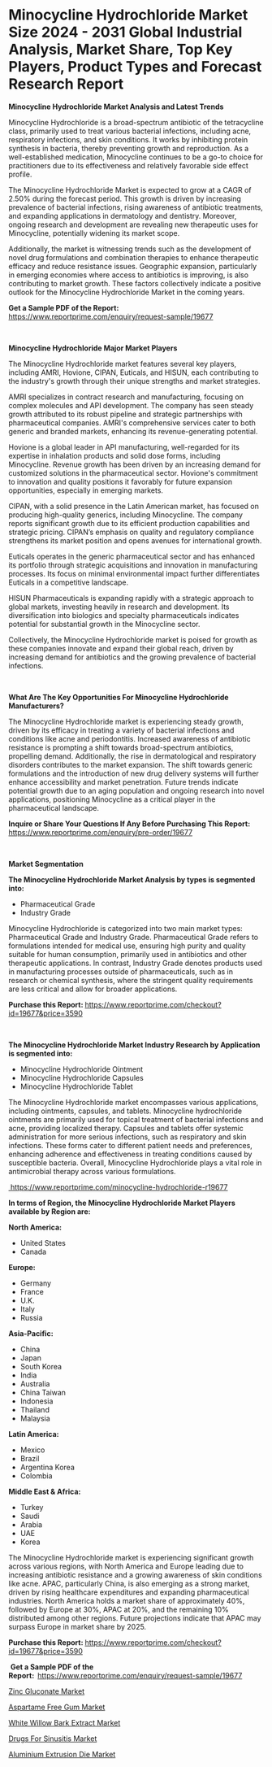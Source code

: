 <p><h1>Minocycline Hydrochloride Market Size 2024 - 2031 Global Industrial Analysis, Market Share, Top Key Players, Product Types and Forecast Research Report</h1></p><p><strong>Minocycline Hydrochloride Market Analysis and Latest Trends</strong></p>
<p><p>Minocycline Hydrochloride is a broad-spectrum antibiotic of the tetracycline class, primarily used to treat various bacterial infections, including acne, respiratory infections, and skin conditions. It works by inhibiting protein synthesis in bacteria, thereby preventing growth and reproduction. As a well-established medication, Minocycline continues to be a go-to choice for practitioners due to its effectiveness and relatively favorable side effect profile.</p><p>The Minocycline Hydrochloride Market is expected to grow at a CAGR of 2.50% during the forecast period. This growth is driven by increasing prevalence of bacterial infections, rising awareness of antibiotic treatments, and expanding applications in dermatology and dentistry. Moreover, ongoing research and development are revealing new therapeutic uses for Minocycline, potentially widening its market scope. </p><p>Additionally, the market is witnessing trends such as the development of novel drug formulations and combination therapies to enhance therapeutic efficacy and reduce resistance issues. Geographic expansion, particularly in emerging economies where access to antibiotics is improving, is also contributing to market growth. These factors collectively indicate a positive outlook for the Minocycline Hydrochloride Market in the coming years.</p></p>
<p><strong>Get a Sample PDF of the Report:&nbsp;</strong> <a href="https://www.reportprime.com/enquiry/request-sample/19677?utm_campaign=11&utm_medium=2&utm_source=Github&utm_content=ia&utm_term=02122024&utm_id=minocycline-hydrochloride">https://www.reportprime.com/enquiry/request-sample/19677</a></p>
<p>&nbsp;</p>
<p><strong>Minocycline Hydrochloride Major Market Players</strong></p>
<p><p>The Minocycline Hydrochloride market features several key players, including AMRI, Hovione, CIPAN, Euticals, and HISUN, each contributing to the industry's growth through their unique strengths and market strategies.</p><p>AMRI specializes in contract research and manufacturing, focusing on complex molecules and API development. The company has seen steady growth attributed to its robust pipeline and strategic partnerships with pharmaceutical companies. AMRI's comprehensive services cater to both generic and branded markets, enhancing its revenue-generating potential.</p><p>Hovione is a global leader in API manufacturing, well-regarded for its expertise in inhalation products and solid dose forms, including Minocycline. Revenue growth has been driven by an increasing demand for customized solutions in the pharmaceutical sector. Hovione's commitment to innovation and quality positions it favorably for future expansion opportunities, especially in emerging markets.</p><p>CIPAN, with a solid presence in the Latin American market, has focused on producing high-quality generics, including Minocycline. The company reports significant growth due to its efficient production capabilities and strategic pricing. CIPAN’s emphasis on quality and regulatory compliance strengthens its market position and opens avenues for international growth.</p><p>Euticals operates in the generic pharmaceutical sector and has enhanced its portfolio through strategic acquisitions and innovation in manufacturing processes. Its focus on minimal environmental impact further differentiates Euticals in a competitive landscape.</p><p>HISUN Pharmaceuticals is expanding rapidly with a strategic approach to global markets, investing heavily in research and development. Its diversification into biologics and specialty pharmaceuticals indicates potential for substantial growth in the Minocycline sector.</p><p>Collectively, the Minocycline Hydrochloride market is poised for growth as these companies innovate and expand their global reach, driven by increasing demand for antibiotics and the growing prevalence of bacterial infections.</p></p>
<p>&nbsp;</p>
<p><strong>What Are The Key Opportunities For Minocycline Hydrochloride Manufacturers?</strong></p>
<p><p>The Minocycline Hydrochloride market is experiencing steady growth, driven by its efficacy in treating a variety of bacterial infections and conditions like acne and periodontitis. Increased awareness of antibiotic resistance is prompting a shift towards broad-spectrum antibiotics, propelling demand. Additionally, the rise in dermatological and respiratory disorders contributes to the market expansion. The shift towards generic formulations and the introduction of new drug delivery systems will further enhance accessibility and market penetration. Future trends indicate potential growth due to an aging population and ongoing research into novel applications, positioning Minocycline as a critical player in the pharmaceutical landscape.</p></p>
<p><strong>Inquire or Share Your Questions If Any Before Purchasing This Report:</strong> <a href="https://www.reportprime.com/enquiry/pre-order/19677?utm_campaign=11&utm_medium=2&utm_source=Github&utm_content=ia&utm_term=02122024&utm_id=minocycline-hydrochloride">https://www.reportprime.com/enquiry/pre-order/19677</a></p>
<p>&nbsp;</p>
<p><strong>Market Segmentation</strong></p>
<p><strong>The Minocycline Hydrochloride Market Analysis by types is segmented into:</strong></p>
<p><ul><li>Pharmaceutical Grade</li><li>Industry Grade</li></ul></p>
<p><p>Minocycline Hydrochloride is categorized into two main market types: Pharmaceutical Grade and Industry Grade. Pharmaceutical Grade refers to formulations intended for medical use, ensuring high purity and quality suitable for human consumption, primarily used in antibiotics and other therapeutic applications. In contrast, Industry Grade denotes products used in manufacturing processes outside of pharmaceuticals, such as in research or chemical synthesis, where the stringent quality requirements are less critical and allow for broader applications.</p></p>
<p><strong>Purchase this Report:&nbsp;</strong><a href="https://www.reportprime.com/checkout?id=19677&price=3590&utm_campaign=11&utm_medium=2&utm_source=Github&utm_content=ia&utm_term=02122024&utm_id=minocycline-hydrochloride">https://www.reportprime.com/checkout?id=19677&price=3590</a></p>
<p>&nbsp;</p>
<p><strong>The Minocycline Hydrochloride Market Industry Research by Application is segmented into:</strong></p>
<p><ul><li>Minocycline Hydrochloride Ointment</li><li>Minocycline Hydrochloride Capsules</li><li>Minocycline Hydrochloride Tablet</li></ul></p>
<p><p>The Minocycline Hydrochloride market encompasses various applications, including ointments, capsules, and tablets. Minocycline hydrochloride ointments are primarily used for topical treatment of bacterial infections and acne, providing localized therapy. Capsules and tablets offer systemic administration for more serious infections, such as respiratory and skin infections. These forms cater to different patient needs and preferences, enhancing adherence and effectiveness in treating conditions caused by susceptible bacteria. Overall, Minocycline Hydrochloride plays a vital role in antimicrobial therapy across various formulations.</p></p>
<p><a href="https://www.reportprime.com/minocycline-hydrochloride-r19677?utm_campaign=11&utm_medium=2&utm_source=Github&utm_content=ia&utm_term=02122024&utm_id=minocycline-hydrochloride">&nbsp;https://www.reportprime.com/minocycline-hydrochloride-r19677</a></p>
<p><strong>In terms of Region, the Minocycline Hydrochloride Market Players available by Region are:</strong></p>
<p>
    <p> <strong> North America: </strong>
        <ul>
            <li>United States</li>
            <li>Canada</li>
        </ul>
        </p> 
    <p> <strong> Europe: </strong>
        <ul>
            <li>Germany</li>
            <li>France</li>
            <li>U.K.</li>
            <li>Italy</li>
            <li>Russia</li>
        </ul>
        </p> 
    <p> <strong> Asia-Pacific: </strong>
        <ul>
            <li>China</li>
            <li>Japan</li>
            <li>South Korea</li>
            <li>India</li>
            <li>Australia</li>
            <li>China Taiwan</li>
            <li>Indonesia</li>
            <li>Thailand</li>
            <li>Malaysia</li>
        </ul>
        </p> 
    <p> <strong> Latin America: </strong>
        <ul>
            <li>Mexico</li>
            <li>Brazil</li>
            <li>Argentina Korea</li>
            <li>Colombia</li>
        </ul>
        </p> 
    <p> <strong> Middle East & Africa: </strong>
        <ul>
            <li>Turkey</li>
            <li>Saudi</li>
            <li>Arabia</li>
            <li>UAE</li>
            <li>Korea</li>
        </ul>
    </p>
    </p>
<p><p>The Minocycline Hydrochloride market is experiencing significant growth across various regions, with North America and Europe leading due to increasing antibiotic resistance and a growing awareness of skin conditions like acne. APAC, particularly China, is also emerging as a strong market, driven by rising healthcare expenditures and expanding pharmaceutical industries. North America holds a market share of approximately 40%, followed by Europe at 30%, APAC at 20%, and the remaining 10% distributed among other regions. Future projections indicate that APAC may surpass Europe in market share by 2025.</p></p>
<p><strong>Purchase this Report: </strong><a href="https://www.reportprime.com/checkout?id=19677&price=3590&utm_campaign=11&utm_medium=2&utm_source=Github&utm_content=ia&utm_term=02122024&utm_id=minocycline-hydrochloride">https://www.reportprime.com/checkout?id=19677&price=3590</a></p>
<p>&nbsp;<strong>Get a Sample PDF of the Report:&nbsp;&nbsp;</strong><a href="https://www.reportprime.com/enquiry/request-sample/19677?utm_campaign=11&utm_medium=2&utm_source=Github&utm_content=ia&utm_term=02122024&utm_id=minocycline-hydrochloride">https://www.reportprime.com/enquiry/request-sample/19677</a></p>
<p><strong></strong></p>
<p><p><a href="https://www.linkedin.com/pulse/projected-growth-zinc-gluconate-market-size-cagr-analysis-ja49f?utm_campaign=11&utm_medium=2&utm_source=Github&utm_content=ia&utm_term=02122024&utm_id=minocycline-hydrochloride">Zinc Gluconate Market</a></p><p><a href="https://issuu.com/reportprime-2/docs/aspartame-free-gum-market-size-2030.pptx?utm_campaign=11&utm_medium=2&utm_source=Github&utm_content=ia&utm_term=02122024&utm_id=minocycline-hydrochloride">Aspartame Free Gum Market</a></p><p><a href="https://www.linkedin.com/pulse/acomprehensive-analysis-onthe-sizedynamicsand-expected-ma26f?utm_campaign=11&utm_medium=2&utm_source=Github&utm_content=ia&utm_term=02122024&utm_id=minocycline-hydrochloride">White Willow Bark Extract Market</a></p><p><a href="https://github.com/ChiragRp1/Market-Research-Report-List-6/blob/main/drugs-for-sinusitis-market.md?utm_campaign=11&utm_medium=2&utm_source=Github&utm_content=ia&utm_term=02122024&utm_id=minocycline-hydrochloride">Drugs For Sinusitis Market</a></p><p><a href="https://issuu.com/reportprime-2/docs/aluminium-extrusion-die-market-size-2030.pptx?utm_campaign=11&utm_medium=2&utm_source=Github&utm_content=ia&utm_term=02122024&utm_id=minocycline-hydrochloride">Aluminium Extrusion Die Market</a></p></p>